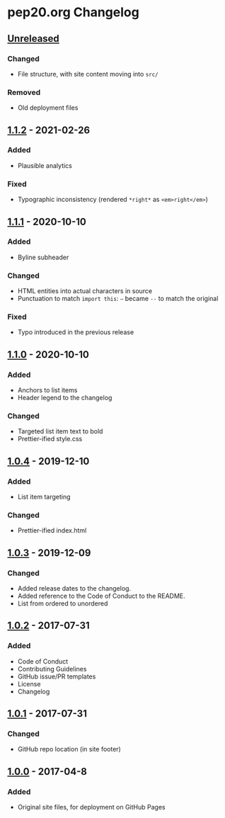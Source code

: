 # pep20.org Changelog

<!--
- Added: for new features
- Changed: for changes in existing functionality
- Deprecated: for soon-to-be removed features
- Removed: for now removed features
- Fixed: for any bug fixes
- Security: in case of vulnerabilities
-->


## [Unreleased]

### Changed
- File structure, with site content moving into `src/`

### Removed
- Old deployment files


## [1.1.2] - 2021-02-26

### Added
- Plausible analytics

### Fixed
- Typographic inconsistency (rendered `*right*` as `<em>right</em>`)


## [1.1.1] - 2020-10-10

### Added
- Byline subheader

### Changed
- HTML entities into actual characters in source
- Punctuation to match `import this`: `—` became `--` to match the original

### Fixed
- Typo introduced in the previous release


## [1.1.0] - 2020-10-10

### Added
- Anchors to list items
- Header legend to the changelog

### Changed
- Targeted list item text to bold
- Prettier-ified style.css


## [1.0.4] - 2019-12-10

### Added
- List item targeting

### Changed
- Prettier-ified index.html


## [1.0.3] - 2019-12-09

### Changed
- Added release dates to the changelog.
- Added reference to the Code of Conduct to the README.
- List from ordered to unordered


## [1.0.2] - 2017-07-31

### Added
- Code of Conduct
- Contributing Guidelines
- GitHub issue/PR templates
- License
- Changelog


## [1.0.1] - 2017-07-31

### Changed
- GitHub repo location (in site footer)


## [1.0.0] - 2017-04-8

### Added
- Original site files, for deployment on GitHub Pages


[Unreleased]: https://github.com/nkantar/pep20.org/compare/1.1.2...HEAD
[1.1.2]: https://github.com/nkantar/pep20.org/compare/1.1.1...1.1.2
[1.1.1]: https://github.com/nkantar/pep20.org/compare/1.1.0...1.1.1
[1.1.0]: https://github.com/nkantar/pep20.org/compare/1.0.4...1.1.0
[1.0.4]: https://github.com/nkantar/pep20.org/compare/1.0.3...1.0.4
[1.0.3]: https://github.com/nkantar/pep20.org/compare/1.0.2...1.0.3
[1.0.2]: https://github.com/nkantar/pep20.org/compare/1.0.1...1.0.2
[1.0.1]: https://github.com/nkantar/pep20.org/compare/1.0.0...1.0.1
[1.0.0]: https://github.com/nkantar/pep20.org/commit/cb044d51b51e6efc2e96b6592294504caefd9164

